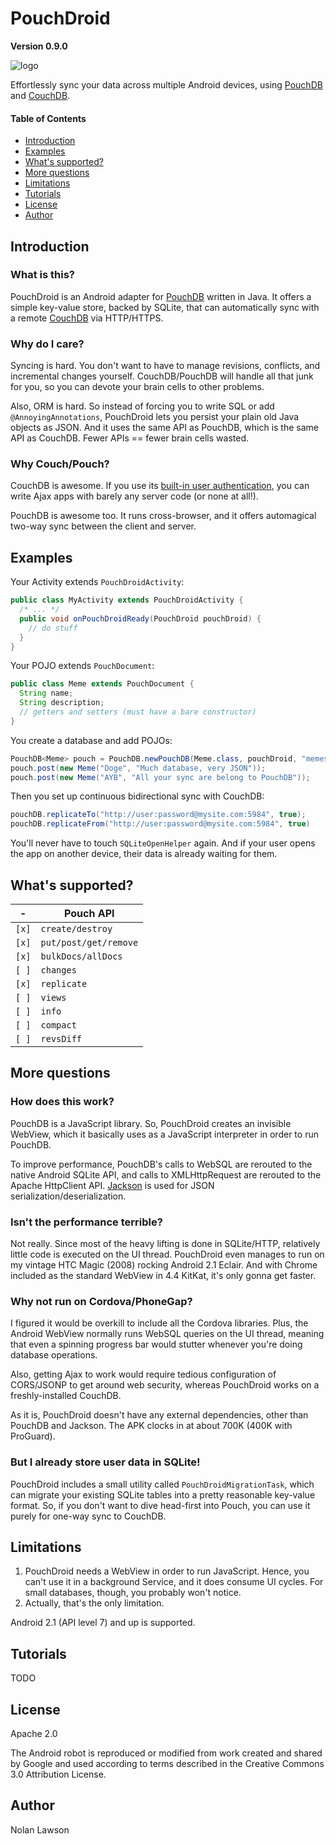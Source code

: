 PouchDroid
===========

**Version 0.9.0**

![logo][]

Effortlessly sync your data across multiple Android devices, using [PouchDB][] and [CouchDB][].

#### Table of Contents

* [Introduction](#introduction)
* [Examples](#examples)
* [What's supported?](#whats-supported)
* [More questions](#more-questions)
* [Limitations](#limitations)
* [Tutorials](#tutorials)
* [License](#license)
* [Author](#author)

Introduction
-------------

### What is this?

PouchDroid is an Android adapter for [PouchDB][] written in Java.  It offers a simple key-value store, backed by SQLite, that can automatically sync with a remote [CouchDB][] via HTTP/HTTPS.

### Why do I care?

Syncing is hard.  You don't want to have to manage revisions, conflicts, and incremental changes yourself.  CouchDB/PouchDB will handle all that junk for you, so you can devote your brain cells to other problems.

Also, ORM is hard.  So instead of forcing you to write SQL or add ```@AnnoyingAnnotations```, PouchDroid lets you persist your plain old Java objects as JSON. And it uses the same API as PouchDB, which is the same API as CouchDB.  Fewer APIs == fewer brain cells wasted.

### Why Couch/Pouch?

CouchDB is awesome.  If you use its [built-in user authentication][couchsecurity], you can write Ajax apps with barely any server code (or none at all!).

PouchDB is awesome too.  It runs cross-browser, and it offers automagical two-way sync between the client and server.

Examples
----------

Your Activity extends ```PouchDroidActivity```:

```java
public class MyActivity extends PouchDroidActivity {
  /* ... */
  public void onPouchDroidReady(PouchDroid pouchDroid) {
    // do stuff
  }
}
```

Your POJO extends ```PouchDocument```:

```java
public class Meme extends PouchDocument {
  String name;
  String description;
  // getters and setters (must have a bare constructor)
}
```

You create a database and add POJOs:

```java
PouchDB<Meme> pouch = PouchDB.newPouchDB(Meme.class, pouchDroid, "memes.db");
pouch.post(new Meme("Doge", "Much database, very JSON"));
pouch.post(new Meme("AYB", "All your sync are belong to PouchDB"));
```

Then you set up continuous bidirectional sync with CouchDB:

```java
pouchDB.replicateTo("http://user:password@mysite.com:5984", true);
pouchDB.replicateFrom("http://user:password@mysite.com:5984", true)
```

You'll never have to touch ```SQLiteOpenHelper``` again.  And if your user
opens the app on another device, their data is already waiting for them.

What's supported?
------------

| - | Pouch API                  |
|-----------|----------------------------|
| ```[x]``` | ```create/destroy```       |
| ```[x]``` | ```put/post/get/remove```  |
| ```[x]``` | ```bulkDocs/allDocs```  |
| ```[ ]``` | ```changes```  |
| ```[x]``` | ```replicate```  |
| ```[ ]``` | ```views```  |
| ```[ ]``` | ```info```  |
| ```[ ]``` | ```compact```  |
| ```[ ]``` | ```revsDiff```  |



More questions
-------------

### How does this work?

PouchDB is a JavaScript library.  So, PouchDroid creates an invisible WebView, which it basically uses as a JavaScript interpreter in order to run PouchDB.

To improve performance, PouchDB's calls to WebSQL are rerouted to the native Android SQLite API, and calls to XMLHttpRequest are rerouted to the Apache HttpClient API.  [Jackson][] is used for JSON serialization/deserialization.

### Isn't the performance terrible?

Not really.  Since most of the heavy lifting is done in SQLite/HTTP, relatively little code is executed on the UI thread.  PouchDroid even manages to run on my vintage HTC Magic (2008) rocking Android 2.1 Eclair.  And with Chrome included as the standard WebView in 4.4 KitKat, it's only gonna get faster.

### Why not run on Cordova/PhoneGap?

I figured it would be overkill to include all the Cordova libraries.  Plus, the Android WebView normally runs WebSQL queries on the UI thread, meaning that even a spinning progress bar would stutter whenever you're doing database operations.

Also, getting Ajax to work would require tedious configuration of CORS/JSONP to get around web security, whereas PouchDroid works on a freshly-installed CouchDB.

As it is, PouchDroid doesn't have any external dependencies, other than PouchDB and Jackson.  The APK clocks in at about 700K (400K with ProGuard).

### But I already store user data in SQLite!

PouchDroid includes a small utility called ```PouchDroidMigrationTask```, which can migrate your existing SQLite tables into a pretty reasonable key-value format.  So, if you don't want to dive head-first into Pouch, you can use it purely for one-way sync to CouchDB.

Limitations
-----------

1. PouchDroid needs a WebView in order to run JavaScript.  Hence, you can't use it in a background Service, and it does consume UI cycles.  For small databases, though, you probably won't notice.
2. Actually, that's the only limitation.

Android 2.1 (API level 7) and up is supported.

Tutorials
----------

TODO

License
----------

Apache 2.0

The Android robot is reproduced or modified from work created and shared by Google and used according to terms described in the Creative Commons 3.0 Attribution License.

Author
--------
Nolan Lawson

[1]: https://github.com/pgsqlite/PG-SQLitePlugin-Android-2013.09
[2]: http://guide.couchdb.org/draft/conflicts.html
[3]: http://tritarget.org/blog/2012/11/28/the-pyramid-of-doom-a-javascript-style-trap/]
[pouchdb]: http://pouchdb.com/
[couchdb]: http://couchdb.apache.org/
[jackson]: http://jackson.codehaus.org/
[couchsecurity]: http://guide.couchdb.org/draft/security.html
[logo]: https://raw.github.com/nolanlawson/PouchDroid/master/gimp/pouchdroid_logo.png
